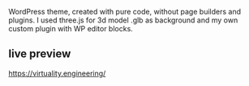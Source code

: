 WordPress theme, created with pure code, without page builders and plugins. I used three.js for 3d model .glb as background and my own custom plugin with WP editor blocks.

## live preview
https://virtuality.engineering/
